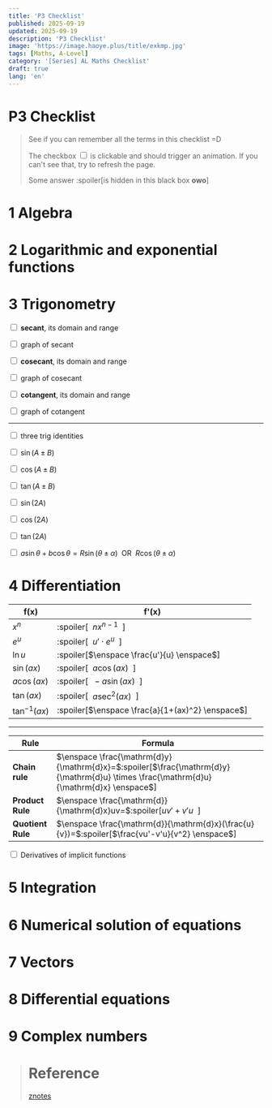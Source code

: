 ```yaml
---
title: 'P3 Checklist'
published: 2025-09-19
updated: 2025-09-19
description: 'P3 Checklist'
image: 'https://image.haoye.plus/title/exkmp.jpg'
tags: [Maths, A-Level]
category: '[Series] AL Maths Checklist'
draft: true 
lang: 'en'
---
```


# P3 Checklist

> See if you can remember all the terms in this checklist =D
>
> The checkbox <input type="checkbox" class="hooray"> is clickable and should trigger an animation. If you can't see that, try to refresh the page. 
>
> Some answer :spoiler[is hidden in this black box **owo**]
>

# 1 Algebra

# 2 Logarithmic and exponential functions

# 3 Trigonometry


<input type="checkbox" class="hooray">  **secant**, its domain and range

<input type="checkbox" class="hooray">  graph of secant

<input type="checkbox" class="hooray">  **cosecant**, its domain and range

<input type="checkbox" class="hooray">  graph of cosecant

<input type="checkbox" class="hooray">  **cotangent**, its domain and range

<input type="checkbox" class="hooray">  graph of cotangent

---


<input type="checkbox" class="hooray">  three trig identities

<input type="checkbox" class="hooray">  $\sin(A\pm B)$

<input type="checkbox" class="hooray">  $\cos(A\pm B)$

<input type="checkbox" class="hooray">  $\tan(A\pm B)$

<input type="checkbox" class="hooray">  $\sin(2A)$

<input type="checkbox" class="hooray">  $\cos(2A)$

<input type="checkbox" class="hooray">  $\tan(2A)$

<input type="checkbox" class="hooray">  $a\sin \theta + b\cos \theta = R\sin(\theta \pm \alpha) \enspace \mathrm{OR} \enspace R\cos(\theta \pm \alpha)$


# 4 Differentiation

| f(x)            | f'(x)                                            |
| --------------- | ------------------------------------------------ |
| $x^n$           | :spoiler[$\enspace nx^{n-1} \enspace$]           |
| $e^u$           | :spoiler[$\enspace u' \cdot e^u \enspace$]       |
| $\ln u$         | :spoiler[$\enspace \frac{u'}{u} \enspace$]       |
| $\sin(ax)$      | :spoiler[$\enspace a\cos(ax) \enspace$]          |
| $a\cos(ax)$     | :spoiler[$\enspace -a\sin(ax) \enspace$]         |
| $\tan(ax)$      | :spoiler[$\enspace a\sec^2(ax) \enspace$]        |
| $\tan^{-1}(ax)$ | :spoiler[$\enspace \frac{a}{1+(ax)^2} \enspace$] |

---

| Rule          | Formula                                                                                                                                |
| ------------- | -------------------------------------------------------------------------------------------------------------------------------------- |
| **Chain rule**    | $\enspace \frac{\mathrm{d}y}{\mathrm{d}x}=$:spoiler[$\frac{\mathrm{d}y}{\mathrm{d}u} \times \frac{\mathrm{d}u}{\mathrm{d}x} \enspace$] |
| **Product Rule**  | $\enspace \frac{\mathrm{d}}{\mathrm{d}x}uv=$:spoiler[$uv'+v'u \enspace$]                                                               |
| **Quotient Rule** | $\enspace \frac{\mathrm{d}}{\mathrm{d}x}(\frac{u}{v})=$:spoiler[$\frac{vu'-v'u}{v^2} \enspace$]                                        |


<input type="checkbox" class="hooray">  Derivatives of implicit functions

# 5 Integration

# 6 Numerical solution of equations

# 7 Vectors

# 8 Differential equations

# 9 Complex numbers

> # Reference
>
> [znotes](znotes.org)